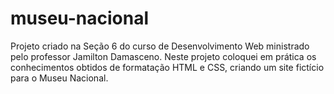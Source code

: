 # museu-nacional

 Projeto criado na Seção 6 do curso de Desenvolvimento Web ministrado pelo professor Jamilton Damasceno.
 Neste projeto coloquei em prática os conhecimentos obtidos de formatação HTML e CSS, criando um site fictício para o Museu Nacional.
